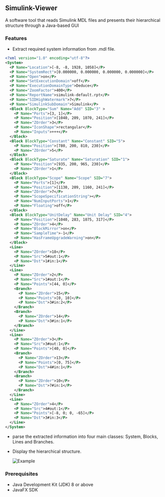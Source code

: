 ## Simulink-Viewer
A software tool that reads Simulink MDL files and presents their hierarchical structure through a Java-based GUI

### Features
- Extract required system information from .mdl file.

```xml
<?xml version="1.0" encoding="utf-8"?>
<System>
  <P Name="Location">[-8, -8, 1928, 1058]</P>
  <P Name="SystemRect">[0.000000, 0.000000, 0.000000, 0.000000]</P>
  <P Name="Open">on</P>
  <P Name="SetExecutionDomain">off</P>
  <P Name="ExecutionDomainType">Deduce</P>
  <P Name="ZoomFactor">400</P>
  <P Name="ReportName">simulink-default.rpt</P>
  <P Name="SIDHighWatermark">7</P>
  <P Name="SimulinkSubDomain">Simulink</P>
  <Block BlockType="Sum" Name="Add" SID="3" >
    <P Name="Ports">[3, 1]</P>
    <P Name="Position">[1040, 209, 1070, 241]</P>
    <P Name="ZOrder">3</P>
    <P Name="IconShape">rectangular</P>
    <P Name="Inputs">+++</P>
  </Block>
  <Block BlockType="Constant" Name="Constant" SID="5">
    <P Name="Position">[780, 200, 810, 230]</P>
    <P Name="ZOrder">5</P>
  </Block>
  <Block BlockType="Saturate" Name="Saturation" SID="1">
    <P Name="Position">[935, 200, 965, 230]</P>
    <P Name="ZOrder">1</P>
  </Block>
  <Block BlockType="Scope" Name="Scope" SID="7">
    <P Name="Ports">[1]</P>
    <P Name="Position">[1130, 209, 1160, 241]</P>
    <P Name="ZOrder">7</P>
    <P Name="ScopeSpecificationString"></P>
    <P Name="NumInputPorts">1</P>
    <P Name="Floating">off</P>
  </Block>
  <Block BlockType="UnitDelay" Name="Unit Delay" SID="4">
    <P Name="Position">[1040, 283, 1075, 317]</P>
    <P Name="ZOrder">4</P>
    <P Name="BlockMirror">on</P>
    <P Name="SampleTime">-1</P>
    <P Name="HasFrameUpgradeWarning">on</P>
  </Block>
  <Line>
    <P Name="ZOrder">18</P>
    <P Name="Src">5#out:1</P>
    <P Name="Dst">1#in:1</P>
  </Line>
  <Line>
    <P Name="ZOrder">2</P>
    <P Name="Src">1#out:1</P>
    <P Name="Points">[44, 0]</P>
    <Branch>
      <P Name="ZOrder">15</P>
      <P Name="Points">[0, 10]</P>
      <P Name="Dst">3#in:2</P>
    </Branch>
    <Branch>
      <P Name="ZOrder">14</P>
      <P Name="Dst">3#in:1</P>
    </Branch>
  </Line>
  <Line>
    <P Name="ZOrder">3</P>
    <P Name="Src">3#out:1</P>
    <P Name="Points">[40, 0]</P>
    <Branch>
      <P Name="ZOrder">13</P>
      <P Name="Points">[0, 75]</P>
      <P Name="Dst">4#in:1</P>
    </Branch>
    <Branch>
      <P Name="ZOrder">10</P>
      <P Name="Dst">7#in:1</P>
    </Branch>
  </Line>
  <Line>
    <P Name="ZOrder">4</P>
    <P Name="Src">4#out:1</P>
    <P Name="Points">[-8, 0; 0, -65]</P>
    <P Name="Dst">3#in:3</P>
  </Line>
</System>
```
  
- parse the extracted information into four main classes: System, Blocks, Lines and Branches.
- Display the hierarchical structure.

  ![Example](https://github.com/Abdulrahman295/Simulink/assets/89452130/ed2f932d-23c0-4371-913a-ab51d9c527b9)
  
### Prerequisites
- Java Development Kit (JDK) 8 or above
- JavaFX SDK
